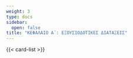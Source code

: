 ```yaml
---
weight: 3
type: docs
sidebar:
  open: false
title: "ΚΕΦΑΛΑΙΟ Α΄: ΕΞΟΥΣΙΟΔΟΤΙΚΕΣ ΔΙΑΤΑΞΕΙΣ"
---
```


{{< card-list >}}
